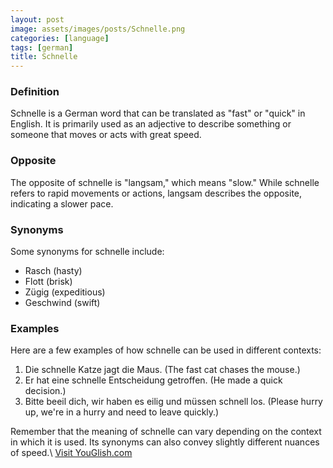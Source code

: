 ```yaml
---
layout: post
image: assets/images/posts/Schnelle.png
categories: [language]
tags: [german]
title: Schnelle
---
```


### Definition
Schnelle is a German word that can be translated as "fast" or "quick" in English. It is primarily used as an adjective to describe something or someone that moves or acts with great speed.

### Opposite
The opposite of schnelle is "langsam," which means "slow." While schnelle refers to rapid movements or actions, langsam describes the opposite, indicating a slower pace.

### Synonyms
Some synonyms for schnelle include:
- Rasch (hasty)
- Flott (brisk)
- Zügig (expeditious)
- Geschwind (swift)

### Examples
Here are a few examples of how schnelle can be used in different contexts:

1. Die schnelle Katze jagt die Maus. (The fast cat chases the mouse.)
2. Er hat eine schnelle Entscheidung getroffen. (He made a quick decision.)
3. Bitte beeil dich, wir haben es eilig und müssen schnell los. (Please hurry up, we're in a hurry and need to leave quickly.)

Remember that the meaning of schnelle can vary depending on the context in which it is used. Its synonyms can also convey slightly different nuances of speed.\ <a id="yg-widget-0" class="youglish-widget" data-query="Schnelle" data-lang="german" data-components="8412" data-auto-start="0" data-bkg-color="theme_light" data-title="How%20to%20pronounce%20Schnelle%20in%20German"  rel="nofollow" href="https://youglish.com">Visit YouGlish.com</a><script async src="https://youglish.com/public/emb/widget.js" charset="utf-8"></script>